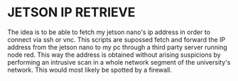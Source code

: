 # JETSON IP RETRIEVE
The idea is to be able to fetch my jetson nano's ip address in order to connect via ssh or vnc. This scripts are supossed fetch and forward the IP address from the jetson nano to my pc through a third party server running node red. This way the address is obtained without arising suspicions by performing an intrusive scan in a whole network segment of the university's network. This would most likely be spotted by a firewall.

